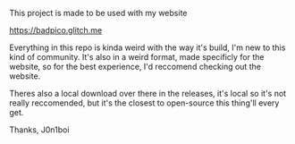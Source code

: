 This project is made to be used with my website

https://badpico.glitch.me

Everything in this repo is kinda weird with the way it's build, I'm new to this kind of community. It's also in a weird format, made specificly for the website, so for the best experience, I'd reccomend checking out the website.

Theres also a local download over there in the releases, it's local so it's not really reccomended, but it's the closest to open-source this thing'll every get.

Thanks,
    J0n1boi